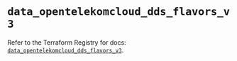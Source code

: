 # `data_opentelekomcloud_dds_flavors_v3`

Refer to the Terraform Registry for docs: [`data_opentelekomcloud_dds_flavors_v3`](https://registry.terraform.io/providers/opentelekomcloud/opentelekomcloud/1.36.27/docs/data-sources/dds_flavors_v3).
